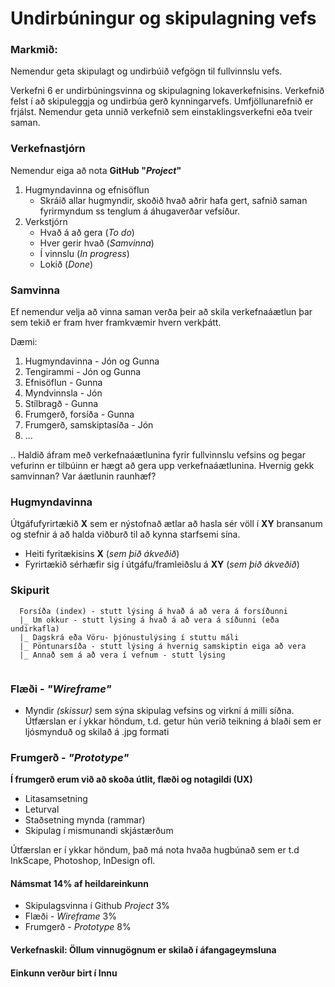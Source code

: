 # Undirbúningur og skipulagning vefs

### Markmið:

Nemendur geta skipulagt og undirbúið vefgögn til fullvinnslu vefs. 

Verkefni 6 er undirbúningsvinna og skipulagning lokaverkefnisins. Verkefnið felst í að skipuleggja og undirbúa gerð kynningarvefs. Umfjöllunarefnið er frjálst.  Nemendur geta unnið verkefnið sem einstaklingsverkefni eða tveir saman. 

### Verkefnastjórn

Nemendur eiga að nota **GitHub "_Project_"**

1. Hugmyndavinna og efnisöflun
   * Skráið allar hugmyndir, skoðið hvað aðrir hafa gert, safnið saman fyrirmyndum ss tenglum á áhugaverðar vefsíður.
2. Verkstjórn
   * Hvað á að gera (_To do_)
   * Hver gerir hvað (_Samvinna_)
   * Í vinnslu (_In progress_)
   * Lokið (_Done_)

### Samvinna

Ef nemendur velja að vinna saman verða þeir að skila verkefnaáætlun þar sem tekið er fram hver framkvæmir hvern verkþátt. 

Dæmi:

1. Hugmyndavinna - Jón og Gunna
2. Tengirammi - Jón og Gunna
3. Efnisöflun - Gunna
4. Myndvinnsla - Jón
5. Stílbragð - Gunna
6. Frumgerð, forsíða - Gunna
7. Frumgerð, samskiptasíða - Jón
8. ...

.. Haldið áfram með verkefnaáætlunina fyrir fullvinnslu vefsins og þegar vefurinn er tilbúinn er hægt að gera upp verkefnaáætlunina. Hvernig gekk samvinnan? Var áætlunin raunhæf? 

### Hugmyndavinna 

Útgáfufyrirtækið **X** sem er nýstofnað ætlar að hasla sér völl í **XY** bransanum og stefnir á að halda viðburð til að kynna starfsemi sína. 

* Heiti fyritækisins **X** (_sem þið ákveðið_) 
* Fyrirtækið sérhæfir sig í útgáfu/framleiðslu á **XY** (_sem þið ákveðið_)

### Skipurit

```
  Forsíða (index) - stutt lýsing á hvað á að vera á forsíðunni
  |_ Um okkur - stutt lýsing á hvað á að vera á síðunni (eða undirkafla)
  |_ Dagskrá eða Vöru- þjónustulýsing í stuttu máli
  |_ Pöntunarsíða - stutt lýsing á hvernig samskiptin eiga að vera
  |_ Annað sem á að vera í vefnum - stutt lýsing
  
```

### Flæði - _"Wireframe"_ 

* Myndir _(skissur)_ sem sýna skipulag vefsins og virkni á milli síðna. Útfærslan er í ykkar höndum, t.d. getur hún verið teikning á blaði sem er ljósmynduð og skilað á .jpg formati

### Frumgerð - _"Prototype"_

**Í frumgerð erum við að skoða útlit, flæði og notagildi (UX)**

* Litasamsetning
* Leturval 
* Staðsetning mynda (rammar)
* Skipulag í mismunandi skjástærðum  

Útfærslan er í ykkar höndum, það má nota hvaða hugbúnað sem er t.d InkScape, Photoshop, InDesign ofl.

#### Námsmat 14% af heildareinkunn

* Skipulagsvinna í Github _Project_  3%
* Flæði - _Wireframe_     3%
* Frumgerð - _Prototype_     8%

#### Verkefnaskil: Öllum vinnugögnum er skilað í áfangageymsluna 

#### Einkunn verður birt í Innu
